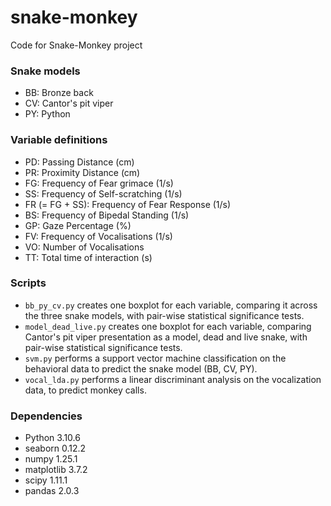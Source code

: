 # snake-monkey
Code for Snake-Monkey project

### Snake models
- BB: Bronze back
- CV: Cantor's pit viper
- PY: Python

### Variable definitions
- PD: Passing Distance (cm)
- PR: Proximity Distance (cm)
- FG: Frequency of Fear grimace (1/s)
- SS: Frequency of Self-scratching (1/s) 
- FR (= FG + SS): Frequency of Fear Response (1/s) 
- BS: Frequency of Bipedal Standing (1/s)
- GP: Gaze Percentage (%)
- FV: Frequency of Vocalisations (1/s)
- VO: Number of Vocalisations
- TT: Total time of interaction (s)

### Scripts
- `bb_py_cv.py` creates one boxplot for each variable, comparing it across the three snake models, with pair-wise statistical significance tests.
- `model_dead_live.py` creates one boxplot for each variable, comparing Cantor's pit viper presentation as a model, dead and live snake, with pair-wise statistical significance tests.
- `svm.py` performs a support vector machine classification on the behavioral data to predict the snake model (BB, CV, PY).
- `vocal_lda.py` performs a linear discriminant analysis on the vocalization data, to predict monkey calls.

### Dependencies
- Python 3.10.6
- seaborn 0.12.2
- numpy 1.25.1
- matplotlib 3.7.2
- scipy 1.11.1
- pandas 2.0.3
